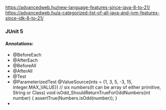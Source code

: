 
https://advancedweb.hu/new-language-features-since-java-8-to-21/
https://advancedweb.hu/a-categorized-list-of-all-java-and-jvm-features-since-jdk-8-to-21/

### JUnit 5

#### Annotations:
- @BeforeEach
- @AfterEach
- @BeforeAll
- @AfterAll
- @Test
- @ParameterizedTest
  @ValueSource(ints = {1, 3, 5, -3, 15, Integer.MAX_VALUE}) // six numbers(It can be array of either primitive, String or Class)
  void isOdd_ShouldReturnTrueForOddNumbers(int number) {
  assertTrue(Numbers.isOdd(number));
  }
- 